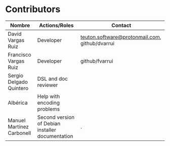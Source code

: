 
# Contributors

| Nombre                  | Actions/Roles    | Contact |
| ----------------------- | ---------------- | ------- |
| David Vargas Ruiz       | Developer        | teuton.software@protonmail.com, github/dvarrui |
| Francisco Vargas Ruiz   | Developer        | github/fvarrui |
| Sergio Delgado Quintero | DSL and doc reviewer ||
| Albérica                | Help with encoding problems | |
| Manuel Martínez Carbonell | Second version of Debian installer documentation | .|
